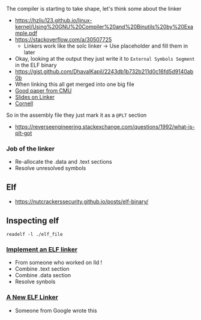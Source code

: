 The compiler is starting to take shape, let's think some about the linker

- https://hzliu123.github.io/linux-kernel/Using%20GNU%20Compiler%20and%20Binutils%20by%20Example.pdf
- https://stackoverflow.com/a/30507725
  - Linkers work like the solc linker -> Use placeholder and fill them in later
- Okay, looking at the output they just write it to `External Symbols Segment` in the ELF binary
- https://gist.github.com/DhavalKapil/2243db1b732b211d0c16fd5d9140ab0b
- When linking this all get merged into one big file
- [Good paper from CMU](http://csapp.cs.cmu.edu/2e/ch7-preview.pdf)
- [Slides on Linker](https://accu.org/conf-docs/PDFs_2017/Peter_Smith_Slides.pdf)
- [Cornell](http://www.cs.cornell.edu/courses/cs3410/2013sp/lecture/14-linkers-w-g.pdf)


So in the assembly file they just mark it as a `@PLT` section
- https://reverseengineering.stackexchange.com/questions/1992/what-is-plt-got

### Job of the linker
- Re-allocate the .data and .text sections
- Resolve unresolved symbols

## Elf
- https://nutcrackerssecurity.github.io/posts/elf-binary/

## Inspecting elf 
```
readelf -l ./elf_file
```

### [Implement an ELF linker](https://gist.github.com/joydo/037f15e78f6e4118e92c9e2e278041a6)
- From someone who worked on lld !
- Combine .text section
- Combine .data section
- Resolve synbols


### [A New ELF Linker](https://static.googleusercontent.com/media/research.google.com/en//pubs/archive/34417.pdf)
- Someone from Google wrote this
